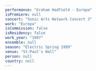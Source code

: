 ```yaml
---
performance: "Graham Hadfield - Europa"
isPremiere: null
concert: "Sonic Arts Network Concert 3"
work: "Europa"
isCommission: false
isResidency: false
work_year: "1997"
ensemble: null
season: "Electric Spring 1999"
venue: "St-Paul's Hall"
person: null
country: null
---
```


